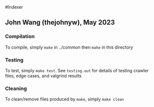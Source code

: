 #Indexer
## John Wang (thejohnyw), May 2023


### Compilation

To compile, simply `make` in ../common then `make` in this directory

### Testing
To test, simply `make test`.
See `testing.out` for details of testing crawler files, edge cases, and valgrind results

### Cleaning

To clean/remove files produced by `make`, simply `make clean`
